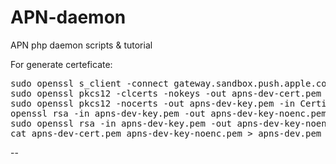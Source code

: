 # APN-daemon
APN php daemon scripts &amp; tutorial

For generate certeficate:
<pre>
sudo openssl s_client -connect gateway.sandbox.push.apple.com:2195
sudo openssl pkcs12 -clcerts -nokeys -out apns-dev-cert.pem -in Certificate.p12
sudo openssl pkcs12 -nocerts -out apns-dev-key.pem -in Certificate.p12
openssl rsa -in apns-dev-key.pem -out apns-dev-key-noenc.pem
sudo openssl rsa -in apns-dev-key.pem -out apns-dev-key-noenc.pem
cat apns-dev-cert.pem apns-dev-key-noenc.pem > apns-dev.pem
</pre>

--

